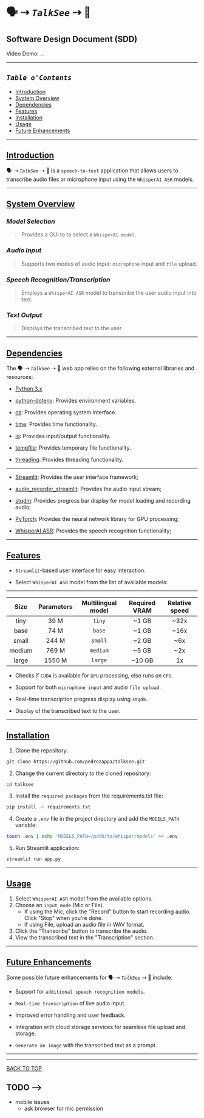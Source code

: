 # 🗣 ⇢ _`TalkSee`_  ⇢ 👀

## Software Design Document (SDD)

Video Demo: <URL HERE> ...

___

## _`Table o'Contents`_

- [Introduction](#introduction)
- [System Overview](#system-overview)
- [Dependencies](#dependencies)
- [Features](#features)
- [Installation](#installation)
- [Usage](#usage)
- [Future Enhancements](#future-enhancements)

___

## [Introduction](#table-ocontents)

🗣 ⇢ _`TalkSee`_  ⇢ 👀 is a `speech-to-text` application that allows users to transcribe audio files or microphone input using the `WhisperAI ASR` models.

___

## [System Overview](#table-ocontents)

### _Model Selection_

> Provides a GUI to to select a `WhisperAI model`.

### _Audio Input_

> Supports two modes of audio input: `microphone` input and `file` upload.

### _Speech Recognition/Transcription_

> Employs a `WhisperAI ASR` model to transcribe the user audio input into text.

### _Text Output_

> Displays the transcribed text to the user.

___

## [Dependencies](#table-ocontents)

The 🗣 ⇢ _`TalkSee`_  ⇢ 👀 web app relies on the following external libraries and resources:

- [Python 3.x](https://www.python.org/downloads/)

- [python-dotenv](https://github.com/theskumar/python-dotenv): Provides environment variables.

- [os](https://docs.python.org/3/library/os.html): Provides operating system interface.

- [time](https://docs.python.org/3/library/time.html): Provides time functionality.

- [io](https://docs.python.org/3/library/io.html): Provides input/output functionality.

- [tempfile](https://docs.python.org/3/library/tempfile.html): Provides temporary file functionality.

- [threading](https://docs.python.org/3/library/threading.html): Provides threading functionality.

___

- [Streamlit](https://streamlit.io/): Provides the user interface framework;

- [audio_recorder_streamlit](https://pypi.org/project/audio-recorder-streamlit/): Provides the audio input stream;

- [stqdm](https://pypi.org/project/stqdm/): Provides progress bar display for model loading and recording audio;

- [PyTorch](https://pytorch.org/docs/stable/torch.html): Provides the neural network library for GPU processing;

- [WhisperAI ASR](https://github.com/openai/whisper): Provides the speech recognition functionality;



___

## [Features](#table-ocontents)

- `Streamlit`-based user interface for easy interaction.

- Select `WhisperAI ASR` model from the list of available models:

___

 |  Size  | Parameters | Multilingual model | Required VRAM | Relative speed |
 |:------:|:----------:|:------------------:|:-------------:|:--------------:|
 |  tiny  |    39 M    |       `tiny`       |     ~1 GB     |      ~32x      |
 |  base  |    74 M    |       `base`       |     ~1 GB     |      ~16x      |
 | small  |   244 M    |      `small`       |     ~2 GB     |      ~6x       |
 | medium |   769 M    |      `medium`      |     ~5 GB     |      ~2x       |
 | large  |   1550 M   |      `large`       |    ~10 GB     |       1x       |

- Checks if `CUDA` is available for `GPU` processing, else runs on `CPU`.

- Support for both `microphone input` and audio `file upload`.

- Real-time transcription progress display using `stqdm`.

- Display of the transcribed text to the user.

___

## [Installation](#table-ocontents)

1. Clone the repository:

```sh
git clone https://github.com/pedrozappa/talksee.git
```

2. Change the current directory to the cloned repository:

```sh
cd talksee
```

3. Install the `required packages` from the requirements.txt file:

```sh
pip install -r requirements.txt
```

4. Create a `.env` file in the project directory and add the `MODELS_PATH` variable:

```sh
touch .env | echo 'MODELS_PATH=/path/to/whisper/models' >> .env
```

5. Run Streamlit application:

```sh
streamlit run app.py
```

___

## [Usage](#table-ocontents)

1. Select `WhisperAI ASR` model from the available options.
2. Choose an `input mode` (Mic or File).
    - If using the Mic, click the "Record" button to start recording audio. Click "Stop" when you're done.
    - If using File, upload an audio file in WAV format.
3. Click the "Transcribe" button to transcribe the audio.
4. View the transcribed text in the "Transcription" section.

___

## [Future Enhancements](#table-ocontents)

Some possible future enhancements for 🗣 ⇢ _`TalkSee`_  ⇢ 👀 include:

- Support for `additional speech recognition models`.

- `Real-time transcription` of live audio input.

- Improved error handling and user feedback.

- Integration with cloud storage services for seamless file upload and storage.

- `Generate an image` with the transcribed text as a prompt.

___

___

[BACK TO TOP](#top)

## TODO -->

- mobile issues
    - ask browser for mic permission
